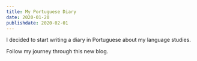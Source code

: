 ```yaml
---
title: My Portuguese Diary
date: 2020-01-20
publishdate: 2020-02-01
---
```


I decided to start writing a diary in Portuguese about my language studies.

Follow my journey through this new blog.